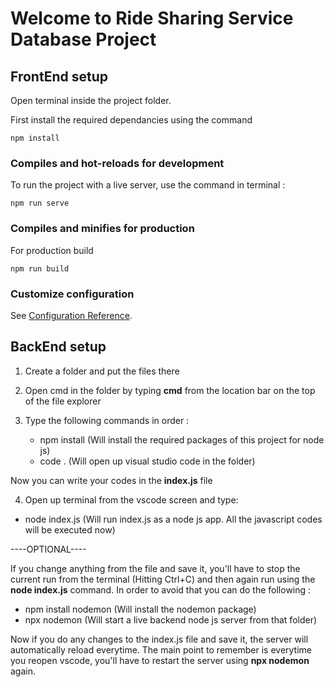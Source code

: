 # Welcome to Ride Sharing Service Database Project



## FrontEnd setup

Open terminal inside the project folder.

First install the required dependancies using the command

```
npm install
```

### Compiles and hot-reloads for development

To run the project with a live server, use the command in terminal :

```
npm run serve
```

### Compiles and minifies for production

For production build

```
npm run build
```

### Customize configuration

See [Configuration Reference](https://cli.vuejs.org/config/).



## BackEnd setup


1. Create a folder and put the files there

2. Open cmd in the folder by typing **cmd** from the location bar on the top of the file explorer

3. Type the following commands in order :

   - npm install (Will install the required packages of this project for node js)
   - code . (Will open up visual studio code in the folder)

Now you can write your codes in the **index.js** file

4. Open up terminal from the vscode screen and type:

- node index.js (Will run index.js as a node js app. All the javascript codes will be executed now)

----OPTIONAL----

If you change anything from the file and save it, you'll have to stop the current run from the terminal (Hitting Ctrl+C)
and then again run using the **node index.js** command.
In order to avoid that you can do the following :

- npm install nodemon (Will install the nodemon package)
- npx nodemon (Will start a live backend node js server from that folder)

Now if you do any changes to the index.js file and save it, the server will automatically reload everytime.
The main point to remember is everytime you reopen vscode, you'll have to restart the server using **npx nodemon** again.
